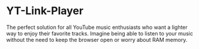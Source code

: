 # YT-Link-Player
The perfect solution for all YouTube music enthusiasts who want a lighter way to enjoy their favorite tracks. Imagine being able to listen to your music without the need to keep the browser open or worry about RAM memory. 
